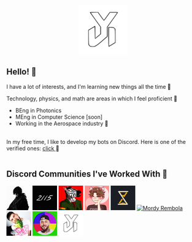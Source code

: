 <p align="center" width="100%">
  <img
    src="assets/yoggies.webp"
    width="130"
  />
</p>

## Hello! 👋

<span>
  I have a lot of interests, and I'm learning new things all the time 🌱
  <p>Technology, physics, and math are areas in which I feel proficient 💪</p>

  <ul>
    <li>BEng in Photonics</li>
    <li>MEng in Computer Science [soon]</li>
    <li>Working in the Aerospace industry 🚀</li>
  </ul>  
  <br>
  In my free time, I like to develop my bots on Discord. Here is one of the verified ones: 
  <a href="https://discord.com/api/oauth2/authorize?client_id=697961565403611256&permissions=8&scope=applications.commands%20bot">
    click
  </a> 
  🤖
  <br>
  <br>
</span>

## Discord Communities I've Worked With 🤝

<a href="https://discord.gg/youngmulti">
  <img
    src="assets/multi.webp"
    alt="Young Multi"
    width="64"
  /></a>
<a href="https://discord.gg/2115">
  <img
    src="assets/2115.gif"
    alt="2115"
    width="64"
  /></a>
<a href="https://discord.gg/zebo">
  <img
    src="assets/zebo.gif"
    alt="ZEBO"
    width="64"
  /></a>
<a href="https://discord.gg/smieszki">
  <img
    src="assets/yoshi.gif"
    alt="Śmieszki Yoshiego"
    width="64"
  /></a>
<a href="https://discord.gg/strataczasu">
  <img
    src="assets/strata.gif"
    alt="Strata Czasu"
    width="64"
  /></a>
<a href="https://discord.gg/mordyrembola">
  <img
    src="assets/rembol.gif"
    alt="Mordy Rembola"
    width="64"
  /></a>
<a href="https://discord.gg/JDn5DWgJmV">
  <img
    src="assets/matiskater.webp"
    alt="MATISKATER"
    width="64"
  /></a>
<a href="https://discord.gg/boxdel">
  <img
    src="assets/boxdel.webp"
    alt="Boxdel"
    width="64"
  /></a>
<a href="https://dc.yoggies.dev">
  <img
    src="assets/yoggies.webp"
    alt="YogBOT"
    width="64"
  /></a>
